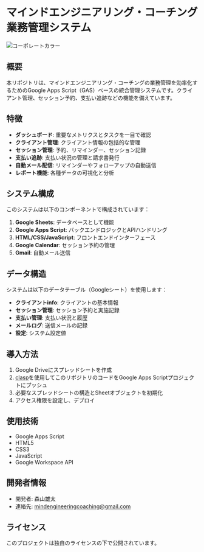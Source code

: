 # マインドエンジニアリング・コーチング業務管理システム

![コーポレートカラー](https://img.shields.io/badge/Corporate%20Color-%23c50502-c50502)

## 概要

本リポジトリは、マインドエンジニアリング・コーチングの業務管理を効率化するためのGoogle Apps Script（GAS）ベースの統合管理システムです。クライアント管理、セッション予約、支払い追跡などの機能を備えています。

## 特徴

- **ダッシュボード**: 重要なメトリクスとタスクを一目で確認
- **クライアント管理**: クライアント情報の包括的な管理
- **セッション管理**: 予約、リマインダー、セッション記録
- **支払い追跡**: 支払い状況の管理と請求書発行
- **自動メール配信**: リマインダーやフォローアップの自動送信
- **レポート機能**: 各種データの可視化と分析

## システム構成

このシステムは以下のコンポーネントで構成されています：

1. **Google Sheets**: データベースとして機能
2. **Google Apps Script**: バックエンドロジックとAPIハンドリング
3. **HTML/CSS/JavaScript**: フロントエンドインターフェース
4. **Google Calendar**: セッション予約の管理
5. **Gmail**: 自動メール送信

## データ構造

システムは以下のデータテーブル（Googleシート）を使用します：

- **クライアントinfo**: クライアントの基本情報
- **セッション管理**: セッション予約と実施記録
- **支払い管理**: 支払い状況と履歴
- **メールログ**: 送信メールの記録
- **設定**: システム設定値

## 導入方法

1. Google Driveにスプレッドシートを作成
2. [clasp](https://github.com/google/clasp)を使用してこのリポジトリのコードをGoogle Apps Scriptプロジェクトにプッシュ
3. 必要なスプレッドシートの構造とSheetオブジェクトを初期化
4. アクセス権限を設定し、デプロイ

## 使用技術

- Google Apps Script
- HTML5
- CSS3
- JavaScript
- Google Workspace API

## 開発者情報

- 開発者: 森山雄太
- 連絡先: mindengineeringcoaching@gmail.com

## ライセンス

このプロジェクトは独自のライセンスの下で公開されています。
